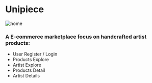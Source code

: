 # Unipiece
![home](https://user-images.githubusercontent.com/80626616/200284360-bf0be878-b53c-4f25-9233-20187a964903.gif)

### A E-commerce marketplace focus on handcrafted artist products:
- User Register / Login 
- Products Explore
- Artist Explore
- Products Detail
- Artist Details
